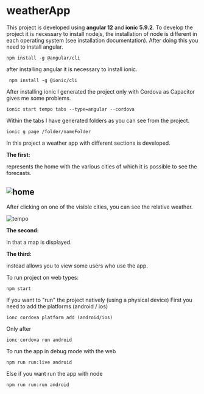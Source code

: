 # weatherApp
This project is developed using **angular 12** and **ionic 5.9.2**.
To develop the project it is necessary to install nodejs, the installation of node is different in each operating system (see installation documentation).
After doing this you need to install angular.


`npm install -g @angular/cli`

after installing angular it is necessary to install ionic.

` npm install -g @ionic/cli`

After installing ionic I generated the project only with Cordova as Capacitor gives me some problems.

`ionic start tempo tabs --type=angular --cordova`


Within the tabs I have generated folders as you can see from the project.

`ionic g page /folder/nameFolder`

In this project a weather app with different sections is developed. 

**The first:**

represents the home with the various cities of which it is possible to see the forecasts.

![home](https://user-images.githubusercontent.com/44865237/149035200-c3b612c8-bf77-4118-9a10-b90aea29d02a.png)
-

After clicking on one of the visible cities, you can see the relative weather.

![tempo](https://user-images.githubusercontent.com/44865237/149035956-c20fb2fa-7223-4373-a436-e393433222fc.png)

**The second:**

in that a map is displayed.



**The third:**

instead allows you to view some users who use the app.


To run project on web types:

`npm start ` 


If you want to "run" the project natively (using a physical device)
First you need to add the platforms (android / ios)

`ionc cordova platform add (android/ios)` 

Only after

`ionc cordova run android` 

To run the app in debug mode with the web

`npm run run:live android`

Else if you want run the app with node

`npm run run:run android`



